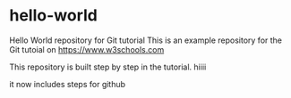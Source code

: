 # hello-world
Hello World repository for Git tutorial
This is an example repository for the Git tutoial on https://www.w3schools.com

This repository is built step by step in the tutorial.
hiiii

it now includes steps for github
